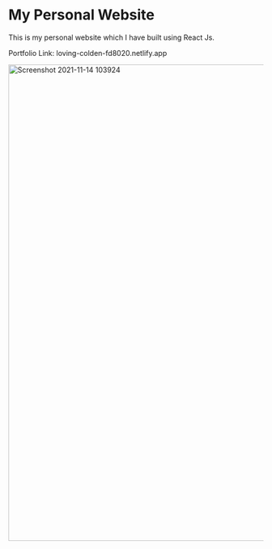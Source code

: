 <h1>My Personal Website</h1>
This is my personal website which I have built using React Js.
<p>Portfolio Link:  loving-colden-fd8020.netlify.app</p>
<img width="940" alt="Screenshot 2021-11-14 103924" src="https://user-images.githubusercontent.com/87574570/141668470-b69172d9-4476-4c4a-aa25-fe949d470c4d.png">
